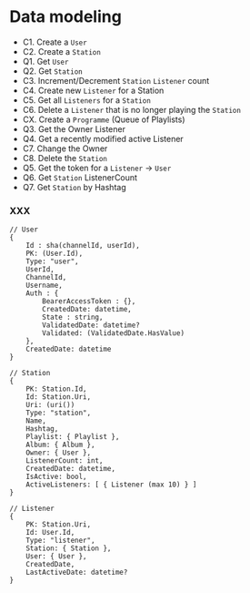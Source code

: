# Data modeling

* C1. Create a `User`
* C2. Create a `Station`
* Q1. Get `User`
* Q2. Get `Station`
* C3. Increment/Decrement `Station` `Listener` count 
* C4. Create new `Listener` for a Station
* C5. Get all `Listeners` for a `Station`
* C6. Delete a `Listener` that is no longer playing the `Station`
* CX. Create a `Programme` (Queue of Playlists)
* Q3. Get the Owner Listener
* Q4. Get a recently modified active Listener
* C7. Change the Owner
* C8. Delete the `Station`
* Q5. Get the token for a `Listener` -> `User`
* Q6. Get `Station` ListenerCount
* Q7. Get `Station` by Hashtag

### XXX

    // User
    {
        Id : sha(channelId, userId),
        PK: (User.Id),
        Type: "user",
        UserId,
        ChannelId,
        Username,
        Auth : {
            BearerAccessToken : {},
            CreatedDate: datetime,
            State : string,
            ValidatedDate: datetime?
            Validated: (ValidatedDate.HasValue)
        },
        CreatedDate: datetime
    }

    // Station
    {
        PK: Station.Id,
        Id: Station.Uri,
        Uri: (uri())
        Type: "station",
        Name,
        Hashtag,
        Playlist: { Playlist },
        Album: { Album },
        Owner: { User },
        ListenerCount: int,
        CreatedDate: datetime,
        IsActive: bool,
        ActiveListeners: [ { Listener (max 10) } ]
    }

    // Listener
    {
        PK: Station.Uri,
        Id: User.Id,
        Type: "listener",
        Station: { Station },
        User: { User },
        CreatedDate,
        LastActiveDate: datetime?
    }
